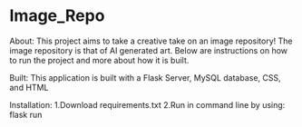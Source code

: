 # Image_Repo

About:
This project aims to take a creative take on an image repository! The image repository is that of AI generated art. Below are instructions on how to run the project and more about how it is built. 

Built: 
This application is built with a Flask Server, MySQL database, CSS, and HTML

Installation: 
1.Download requirements.txt
2.Run in command line by using: flask run
